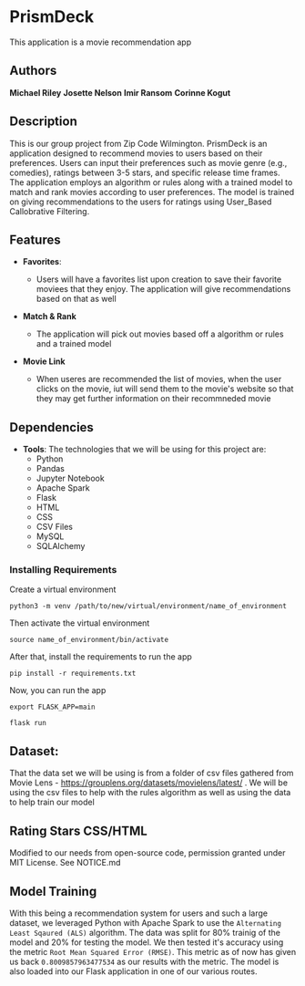 # PrismDeck
This application is a movie recommendation app

## Authors
**Michael Riley**
**Josette Nelson**
**Imir Ransom**
**Corinne Kogut**

## Description

This is our group project from Zip Code Wilmington. PrismDeck is an application designed to recommend movies to users based on their preferences.
Users can input their preferences such as movie genre (e.g., comedies), ratings between 3-5 stars, and specific release time frames. The application employs an algorithm or rules along with a trained model to match and rank movies according to user preferences. The model is trained on giving recommendations to the users for ratings using User_Based Callobrative Filtering.

## Features

- **Favorites**:
  - Users will have a favorites list upon creation to save their favorite moviees that they enjoy. The application will give
    recommendations based on that as well

- **Match & Rank**
  - The application will pick out movies based off a algorithm or rules and a trained model
    
- **Movie Link**
  - When useres are recommended the list of movies, when the user clicks on the movie, iut will send them to the movie's website so that they may get further information on their recommneded movie

## Dependencies
- **Tools**:
  The technologies that we will be using for this project are:
  - Python
  - Pandas
  - Jupyter Notebook
  - Apache Spark
  - Flask
  - HTML
  - CSS
  - CSV Files
  - MySQL
  - SQLAlchemy

### Installing Requirements
Create a virtual environment
```
python3 -m venv /path/to/new/virtual/environment/name_of_environment
```
Then activate the virtual environment
```
source name_of_environment/bin/activate
```
After that, install the requirements to run the app
```
pip install -r requirements.txt
```
Now, you can run the app
```
export FLASK_APP=main
```
```
flask run
```


## Dataset:
That the data set we will be using is from a folder of csv files gathered from Movie Lens - https://grouplens.org/datasets/movielens/latest/ . We will be using the csv files to help with the rules algorithm as well as using the data to help train our model
  
## Rating Stars CSS/HTML
Modified to our needs from open-source code, permission granted under MIT License.  See NOTICE.md

## Model Training
With this being a recommendation system for users and such a large dataset, we leveraged Python with Apache Spark to use the `Alternating Least Sqaured (ALS)` algorithm. The data was split for 80% trainig of the model and 20% for testing the model. We then tested it's accuracy using the metric `Root Mean Squared Error (RMSE)`. This metric as of now has given us back `0.8009857963477534` as our results with the metric. The model is also loaded into our Flask application in one of our various routes.

